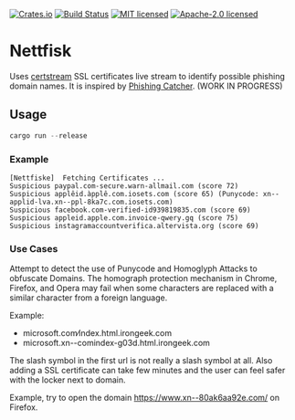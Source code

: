 [![Crates.io](https://img.shields.io/crates/v/nettfisk.svg)](https://crates.io/crates/nettfisk)
[![Build Status](https://travis-ci.org/wisespace-io/nettfisk.png?branch=master)](https://travis-ci.org/wisespace-io/nettfisk)
[![MIT licensed](https://img.shields.io/badge/License-MIT-blue.svg)](./LICENSE-MIT)
[![Apache-2.0 licensed](https://img.shields.io/badge/License-Apache%202.0-blue.svg)](./LICENSE-APACHE)

# Nettfisk

Uses [certstream](https://certstream.calidog.io/) SSL certificates live stream to identify possible phishing domain names. It is inspired by [Phishing Catcher](https://github.com/x0rz/phishing_catcher).
(WORK IN PROGRESS)

## Usage

```rust
cargo run --release
```

### Example

```Console
[Nettfiske]  Fetching Certificates ...
Suspicious paypal.com-secure.warn-allmail.com (score 72)
Suspicious applêid.àpplê.com.iosets.com (score 65) (Punycode: xn--applid-lva.xn--ppl-8ka7c.com.iosets.com)
Suspicious facebook.com-verified-id939819835.com (score 69)
Suspicious appleid.apple.com.invoice-qwery.gq (score 75)
Suspicious instagramaccountverifica.altervista.org (score 69)
```

### Use Cases

Attempt to detect the use of Punycode and Homoglyph Attacks to obfuscate Domains. The homograph protection mechanism in Chrome, Firefox, and Opera may fail when some characters are replaced with a similar character from a foreign language.

Example:

* microsoft.com⁄index.html.irongeek.com
* microsoft.xn--comindex-g03d.html.irongeek.com

The slash symbol in the first url is not really a slash symbol at all. Also adding a SSL certificate can take few minutes and the user can feel safer with the locker next to domain.

Example, try to open the domain https://www.xn--80ak6aa92e.com/ on Firefox.